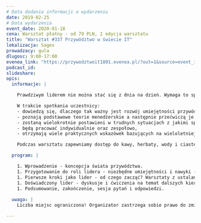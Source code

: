 ```yaml
---
# Data dodania informacji o wydarzeniu
date: 2019-02-25
# Data wydarzenia
event_date: 2020-01-18
cena: Warsztat płatny - od 79 PLN, 2 edycja warsztatu
title: "Warsztat #337 Przywództwo w świecie IT"
lokalizacja: Sages
prowadzacy: gula
dlugosc: 9:00-17:00
evenea_link: "https://przywodztwoit1801.evenea.pl/?out=1&source=event_iframe"
podcast_id:
slideshare:
opis:
  informacje: |

    Prawdziwym liderem nie można stać się z dnia na dzień. Wymaga to sporo przygotowań, codziennej pracy nad sobą, analizowania sytuacji i wyciągania wniosków na przyszłość. W trakcie warsztatów chciałbym zabrać uczestników do podróży po świecie przywództwa, zaczynając od zupełnie początkowych etapów wędrówki, poprzez coraz trudniejsze elementy, aż po finalny koniec wycieczki. Będzie ciężko i trzeba będzie czasami się przełamać i zrobić coś po raz pierwszy, ale rozwój zaczyna się tam, gdzie kończy się rutyna i bezpieczeństwo. 

    W trakcie spotkania uczestnicy:
    - dowiedzą się, dlaczego tak ważny jest rozwój umiejętności przywódczych, zwłaszcza w obszarze IT
    - poznają podstawowe teorie menedżerskie a następnie przećwiczą je w praktyce,
    - zostaną wielokrotnie postawieni w trudnych sytuacjach z jakimi spotyka się lider zespołu,
    - będą pracować indywidualnie oraz zespołowo,
    - otrzymają wiele praktycznych wskazówek bazujących na wieloletniej praktyce menedżerskiej.

    Podczas warsztatu zapewniamy dostęp do kawy, herbaty, wody i ciastek. W porze obiadowej zapewniamy pizzę w wersji mięsnej i wegetariańskiej.

  program: |

    1. Wprowadzenie - koncepcja świata przywództwa.
    1. Przygotowanie do roli lidera - niezbędne umiejętności i nawyki - przegląd, ćwiczenia indywidualne i w grupach.
    1. Pierwsze kroki jako lider - od czego zacząć? Warsztaty z ustalania reguł w zespole, budowania autorytetu, modelowania zachowań, delegowania.
    1. Doświadczony lider - dyskusje i ćwiczenia na temat dalszych kierunków rozwoju, takich jak umiejętność kontaktu z ludźmi, twarde umiejętności z zakresu zarządzania, budowanie i integrowanie zespołu, rozwój osobisty menedżera.
    1. Podsumowanie, zakończenie, sesja pytań i odpowiedzi. 
  
  uwaga: |
    Liczba miejsc ograniczona! Organizator zastrzega sobie prawo do zmiany lokalizacji wydarzenia oraz jego odwołania w przypadku niezgłoszenia się minimalnej liczby uczestników.

---
```

